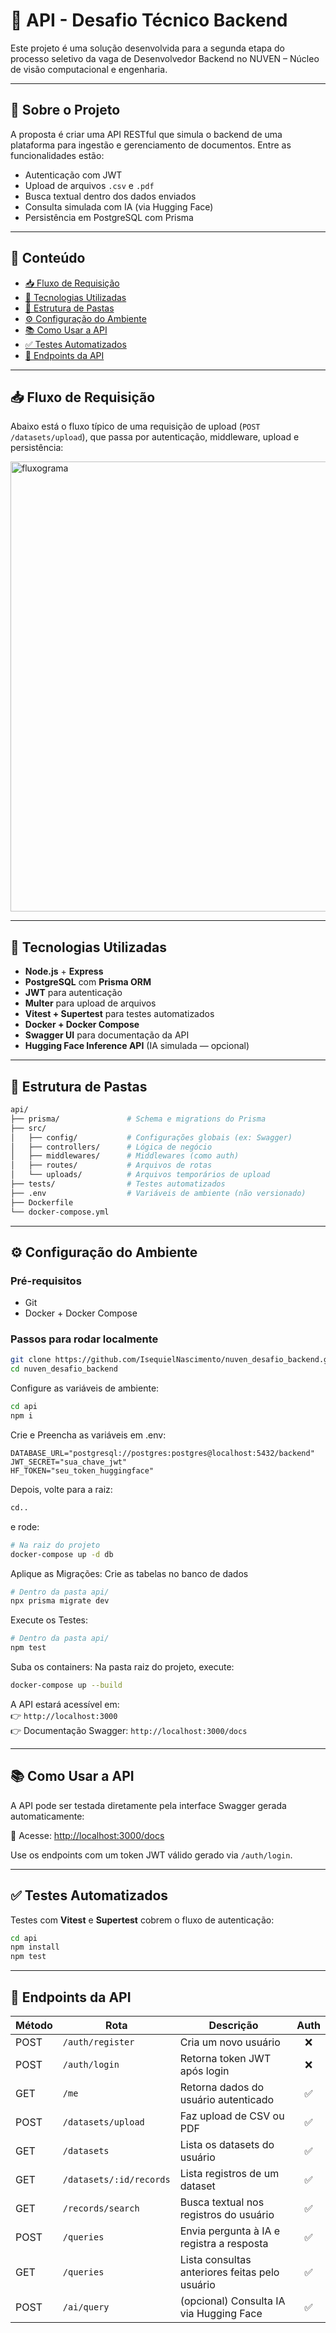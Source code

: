 ﻿
# 🧠 API - Desafio Técnico Backend

Este projeto é uma solução desenvolvida para a segunda etapa do processo seletivo da vaga de Desenvolvedor Backend no NUVEN – Núcleo de visão computacional e engenharia.

---

## 🚀 Sobre o Projeto

A proposta é criar uma API RESTful que simula o backend de uma plataforma para ingestão e gerenciamento de documentos. Entre as funcionalidades estão:

- Autenticação com JWT
- Upload de arquivos `.csv` e `.pdf`
- Busca textual dentro dos dados enviados
- Consulta simulada com IA (via Hugging Face)
- Persistência em PostgreSQL com Prisma

---

## 🧭 Conteúdo

- [📥 Fluxo de Requisição](#-fluxo-de-requisição)
- [🧰 Tecnologias Utilizadas](#-tecnologias-utilizadas)
- [📁 Estrutura de Pastas](#-estrutura-de-pastas)
- [⚙️ Configuração do Ambiente](#️-configuração-do-ambiente)
- [📚 Como Usar a API](#-como-usar-a-api)
- [✅ Testes Automatizados](#-testes-automatizados)
- [🔗 Endpoints da API](#-endpoints-da-api)

---

## 📥 Fluxo de Requisição

Abaixo está o fluxo típico de uma requisição de upload (`POST /datasets/upload`), que passa por autenticação, middleware, upload e persistência:

<img width="720" alt="fluxograma" src="docs/Fluxograma.svg" />

---

## 🧰 Tecnologias Utilizadas

- **Node.js** + **Express**
- **PostgreSQL** com **Prisma ORM**
- **JWT** para autenticação
- **Multer** para upload de arquivos
- **Vitest + Supertest** para testes automatizados
- **Docker + Docker Compose**
- **Swagger UI** para documentação da API
- **Hugging Face Inference API** (IA simulada — opcional)

---

## 📁 Estrutura de Pastas

```bash
api/
├── prisma/               # Schema e migrations do Prisma
├── src/
│   ├── config/           # Configurações globais (ex: Swagger)
│   ├── controllers/      # Lógica de negócio
│   ├── middlewares/      # Middlewares (como auth)
│   ├── routes/           # Arquivos de rotas
│   └── uploads/          # Arquivos temporários de upload
├── tests/                # Testes automatizados
├── .env                  # Variáveis de ambiente (não versionado)
├── Dockerfile
└── docker-compose.yml
```

---

## ⚙️ Configuração do Ambiente

### Pré-requisitos

- Git
- Docker + Docker Compose

### Passos para rodar localmente

```bash
git clone https://github.com/IsequielNascimento/nuven_desafio_backend.git
cd nuven_desafio_backend
```

Configure as variáveis de ambiente:


```bash
cd api
npm i
```

Crie e Preencha as variáveis em .env:

```env
DATABASE_URL="postgresql://postgres:postgres@localhost:5432/backend"
JWT_SECRET="sua_chave_jwt"
HF_TOKEN="seu_token_huggingface"
```

Depois, volte para a raiz:

```bash
cd..
```

e rode:

```bash
# Na raiz do projeto
docker-compose up -d db
```

Aplique as Migrações: Crie as tabelas no banco de dados

```bash
# Dentro da pasta api/
npx prisma migrate dev
```

Execute os Testes:
```bash
# Dentro da pasta api/
npm test
```

Suba os containers:
Na pasta raiz do projeto, execute:
```bash
docker-compose up --build
```

A API estará acessível em:  
👉 `http://localhost:3000`  
👉 Documentação Swagger: `http://localhost:3000/docs`

---

## 📚 Como Usar a API

A API pode ser testada diretamente pela interface Swagger gerada automaticamente:

📄 Acesse: [http://localhost:3000/docs](http://localhost:3000/docs)

Use os endpoints com um token JWT válido gerado via `/auth/login`.

---

## ✅ Testes Automatizados

Testes com **Vitest** e **Supertest** cobrem o fluxo de autenticação:

```bash
cd api
npm install
npm test
```

---

## 🔗 Endpoints da API

| Método | Rota                    | Descrição                                      | Auth |
|--------|-------------------------|------------------------------------------------|:----:|
| POST   | `/auth/register`        | Cria um novo usuário                           | ❌   |
| POST   | `/auth/login`           | Retorna token JWT após login                   | ❌   |
| GET    | `/me`                   | Retorna dados do usuário autenticado           | ✅   |
| POST   | `/datasets/upload`      | Faz upload de CSV ou PDF                       | ✅   |
| GET    | `/datasets`             | Lista os datasets do usuário                   | ✅   |
| GET    | `/datasets/:id/records` | Lista registros de um dataset                  | ✅   |
| GET    | `/records/search`       | Busca textual nos registros do usuário         | ✅   |
| POST   | `/queries`              | Envia pergunta à IA e registra a resposta      | ✅   |
| GET    | `/queries`              | Lista consultas anteriores feitas pelo usuário | ✅   |
| POST   | `/ai/query`             | (opcional) Consulta IA via Hugging Face        | ✅   |

<!-- ---

## ✅ Entregas Concluídas

- [x] Upload de `.csv` e `.pdf` com Multer
- [x] Registro de datasets e metadados no banco
- [x] Salvamento do conteúdo `.csv` como JSON
- [x] Consulta por palavra-chave
- [x] Autenticação com JWT
- [x] Endpoint `/me`
- [x] Integração com Hugging Face (IA)
- [x] Testes automatizados com Vitest
- [x] Documentação Swagger
- [x] Dockerfile e docker-compose
- [x] Fluxograma incluído no README

--- -->
